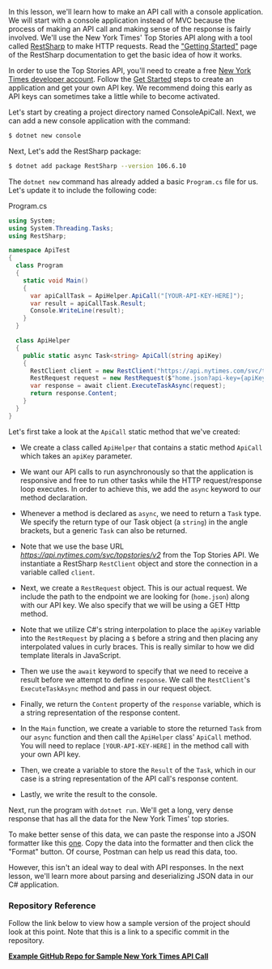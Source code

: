 In this lesson, we'll learn how to make an API call with a console application. We will start with a console application instead of MVC because the process of making an API call and making sense of the response is fairly involved. We'll use the New York Times' Top Stories API along with a tool called [RestSharp](http://restsharp.org/) to make HTTP requests. Read the ["Getting Started"](https://github.com/restsharp/RestSharp/wiki/Getting-Started) page of the RestSharp documentation to get the basic idea of how it works.

In order to use the Top Stories API, you'll need to create a free [New York Times developer account](https://developer.nytimes.com/). Follow the [Get Started](https://developer.nytimes.com/get-started) steps to create an application and get your own API key. We recommend doing this early as API keys can sometimes take a little while to become activated.

Let's start by creating a project directory named ConsoleApiCall. Next, we can add a new console application with the command:

```bash
$ dotnet new console
```

Next, Let's add the RestSharp package:

```bash
$ dotnet add package RestSharp --version 106.6.10
```

The `dotnet new` command has already added a basic `Program.cs` file for us. Let's update it to include the following code:

<div class="filename">Program.cs</div>

```csharp
using System;
using System.Threading.Tasks;
using RestSharp;

namespace ApiTest
{
  class Program
  {
    static void Main()
    {
      var apiCallTask = ApiHelper.ApiCall("[YOUR-API-KEY-HERE]");
      var result = apiCallTask.Result;
      Console.WriteLine(result);
    }
  }

  class ApiHelper
  {
    public static async Task<string> ApiCall(string apiKey)
    {
      RestClient client = new RestClient("https://api.nytimes.com/svc/topstories/v2");
      RestRequest request = new RestRequest($"home.json?api-key={apiKey}", Method.GET);
      var response = await client.ExecuteTaskAsync(request);
      return response.Content;
    }
  }
}
```

Let's first take a look at the `ApiCall` static method that we've created:

* We create a class called `ApiHelper` that contains a static method `ApiCall` which takes an `apiKey` parameter.

* We want our API calls to run asynchronously so that the application is responsive and free to run other tasks while the HTTP request/response loop executes. In order to achieve this, we add the `async` keyword to our method declaration.

* Whenever a method is declared as `async`, we need to return a `Task` type. We specify the return type of our Task object (a `string`) in the angle brackets, but a generic `Task` can also be returned.

* Note that we use the base URL _https://api.nytimes.com/svc/topstories/v2_ from the Top Stories API. We instantiate a RestSharp `RestClient` object and store the connection in a variable called `client`.

* Next, we create a `RestRequest` object. This is our actual request. We include the path to the endpoint we are looking for (`home.json`) along with our API key.  We also specify that we will be using a GET Http method.

* Note that we utilize C#'s string interpolation to place the `apiKey` variable into the `RestRequest` by placing a `$` before a string and then placing any interpolated values in curly braces. This is really similar to how we did template literals in JavaScript.

* Then we use the `await` keyword to specify that we need to receive a result before we attempt to define `response`. We call the `RestClient`'s `ExecuteTaskAsync` method and pass in our request object.

* Finally, we return the `Content` property of the `response` variable, which is a string representation of the response content.

* In the `Main` function, we create a variable to store the returned `Task` from our `async` function and then call the `ApiHelper` class' `ApiCall` method. You will need to replace `[YOUR-API-KEY-HERE]` in the method call with your own API key.

* Then, we create a variable to store the `Result` of the `Task`, which in our case is a string representation of the API call's response content.

* Lastly, we write the result to the console.

Next, run the program with `dotnet run`. We'll get a long, very dense response that has all the data for the New York Times' top stories.

To make better sense of this data, we can paste the response into a JSON formatter like this [one](http://jsonviewer.stack.hu/). Copy the data into the formatter and then click the "Format" button. Of course, Postman can help us read this data, too.

However, this isn't an ideal way to deal with API responses. In the next lesson, we'll learn more about parsing and deserializing JSON data in our C# application.

### Repository Reference

Follow the link below to view how a sample version of the project should look at this point. Note that this is a link to a specific commit in the repository.

**[<i class="glyphicon glyphicon-folder-open"></i> Example GitHub Repo for Sample New York Times API Call](https://github.com/epicodus-lessons/c-sharp-console-api-call/tree/1_initial)**